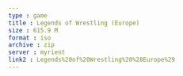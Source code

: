 ```yaml
---
type : game
title : Legends of Wrestling (Europe)
size : 615.9 M
format : iso
archive : zip
server : myrient
link2 : Legends%20of%20Wrestling%20%28Europe%29
---
```

